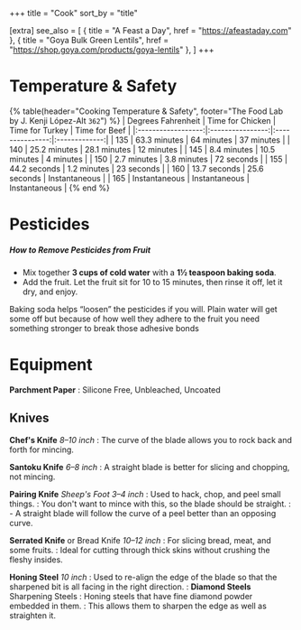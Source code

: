 +++
title = "Cook"
sort_by = "title"

[extra]
see_also = [
    { title = "A Feast a Day", href = "https://afeastaday.com" },
	{ title = "Goya Bulk Green Lentils", href = "https://shop.goya.com/products/goya-lentils" },
]
+++

# Temperature & Safety

{% table(header="Cooking Temperature & Safety", footer="The Food Lab by J. Kenji López-Alt `362`") %}
| Degrees Fahrenheit | Time for Chicken | Time for Turkey | Time for Beef |
|:------------------:|:----------------:|:---------------:|:-------------:|
| 135                | 63.3 minutes     | 64 minutes      | 37 minutes    |
| 140                | 25.2 minutes     | 28.1 minutes    | 12 minutes    |
| 145                | 8.4 minutes      | 10.5 minutes    | 4 minutes     |
| 150                | 2.7 minutes      | 3.8 minutes     | 72 seconds    |
| 155                | 44.2 seconds     | 1.2 minutes     | 23 seconds    |
| 160                | 13.7 seconds     | 25.6 seconds    | Instantaneous |
| 165                | Instantaneous    | Instantaneous   | Instantaneous |
{% end %}



# Pesticides
##### How to Remove Pesticides from Fruit
- Mix together **3 cups of cold water** with a **1½ teaspoon baking soda**. 
- Add the fruit. Let the fruit sit for 10 to 15 minutes, then rinse it off, let it dry, and enjoy.

Baking soda helps “loosen” the pesticides if you will. Plain water will get some off but because of how well they adhere to the fruit you need something stronger to break those adhesive bonds



# Equipment

**Parchment Paper**
: Silicone Free, Unbleached, Uncoated


## Knives

**Chef's Knife**
_8–10 inch_
: The curve of the blade allows you to rock back and forth for mincing.

**Santoku Knife**
_6–8 inch_
: A straight blade is better for slicing and chopping, not mincing.

**Pairing Knife**
_Sheep's Foot_
_3–4 inch_
: Used to hack, chop, and peel small things.
: You don't want to mince with this, so the blade should be straight.
: - A straight blade will follow the curve of a peel better than an opposing curve.

**Serrated Knife**
or Bread Knife
_10–12 inch_
: For slicing bread, meat, and some fruits.
: Ideal for cutting through thick skins without crushing the fleshy insides.

**Honing Steel**
_10 inch_
: Used to re-align the edge of the blade so that the sharpened bit is all facing in the right direction.
: **Diamond Steels**
  Sharpening Steels
  : Honing steels that have fine diamond powder embedded in them.
  : This allows them to sharpen the edge as well as straighten it.
